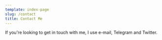 ```yaml
---
template: index-page
slug: /contact
title: Contact Me
---
```

I﻿f you're looking to get in touch with me, I use e-mail, Telegram and Twitter.
